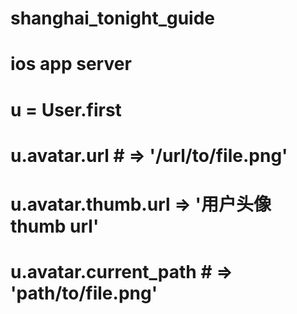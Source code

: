 shanghai_tonight_guide
======================

# ios app server

# u = User.first
# u.avatar.url # => '/url/to/file.png'
# u.avatar.thumb.url => '用户头像thumb url'
# u.avatar.current_path # => 'path/to/file.png'
